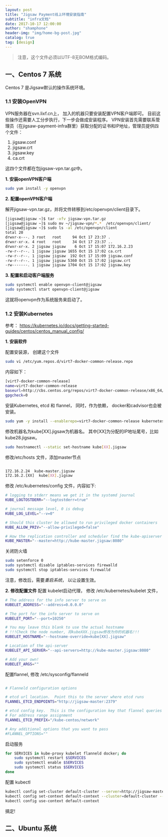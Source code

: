 ```yaml
---
layout: post 
title: "Jigsaw Payment线上环境安装指南"  
subtitle: "infra文档"  
date: 2017-10-17 12:00:00  
author: "shamphone"  
header-img: "img/home-bg-post.jpg"  
catalog: true  
tag: [design]  
---
```


> 注意，这个文件必须以UTF-8无BOM格式编码。 

## 一、Centos 7 系统

Centos 7 是Jigsaw默认的操作系统环境。

### 1.1 安装OpenVPN

VPN服务器在svn.lixf.cn上， 加入的机器只要安装配置VPN客户端即可。 目前这些操作还需要人工分步执行，下一步会做成安装程序。
VPN安装首先需要联系管理员（在jigsaw-payment-infra群里）获取分配的证书和IP地址，管理员提供四个文件：
1. jigsaw.conf
2. jigsaw.crt
3. jigsaw.key
4. ca.crt

这四个文件都在包jigsaw-vpn.tar.gz中。

**1. 安装openVPN客户端**

```bash
sudo yum install -y openvpn
```

**2. 配置openVPN客户端**

解开jigsaw-vpn.tar.gz，并将文件转移到/etc/openvpn/client目录下。

```bash
[jigsaw@jigsaw ~]$ tar -xfv jigsaw-vpn.tar.gz
[jigsaw@jigsaw ~]$ sudo mv ~/jigsaw-vpn/*.*  /etc/openvpn/client/
[jigsaw@jigsaw ~]$ sudo ls -al /etc/openvpn/client
total 20
drwxr-x---. 3 root   root     94 Oct 17 23:37 .
drwxr-xr-x. 4 root   root     34 Oct 17 23:37 ..
drwxr-xr-x. 2 jigsaw jigsaw    6 Oct 17 15:07 172.16.2.23
-rw-r--r--. 1 jigsaw jigsaw 1655 Oct 15 17:02 ca.crt
-rw-r--r--. 1 jigsaw jigsaw  192 Oct 17 15:09 jigsaw.conf
-rw-r--r--. 1 jigsaw jigsaw 5360 Oct 15 17:02 jigsaw.crt
-rw-------. 1 jigsaw jigsaw 1704 Oct 15 17:02 jigsaw.key

```

**3. 配置和启动客户端服务**

```bash
sudo systemctl enable openvpn-client@jigsaw
sudo systemctl start openvpn-client@jigsaw
```

这就将openvpn作为系统服务来启动了。

### 1.2 安装Kubernetes

参考： https://kubernetes.io/docs/getting-started-guides/centos/centos_manual_config/

**1. 安装软件**

配置安装源， 创建这个文件

```bash
sudo vi /etc/yum.repos.d/virt7-docker-common-release.repo 
```
内容如下：

```bash
[virt7-docker-common-release]
name=virt7-docker-common-release
baseurl=http://cbs.centos.org/repos/virt7-docker-common-release/x86_64/os/
gpgcheck=0
```

安装Kubernetes, etcd 和 flannel， 同时，作为依赖， docker和cadvisor也会被安装。 
```bash
sudo yum -y install --enablerepo=virt7-docker-common-release kubernetes etcd flannel
```

修改机器名为kube[XX].jigsaw为机器名。 其中[XX]为分配的IP地址尾号，比如kube28.jigsaw。

```bash
sudo hostnamectl --static set-hostname kube[XX].jigsaw
```

修改/etc/hosts 文件，添加master节点

``` bash

172.16.2.24  kube-master.jigsaw  
172.16.2.[XX]  kube[XX].jigsaw

```

修改 /etc/kubernetes/config 文件，内容如下:

```bash
# logging to stderr means we get it in the systemd journal
KUBE_LOGTOSTDERR="--logtostderr=true"

# journal message level, 0 is debug
KUBE_LOG_LEVEL="--v=0"

# Should this cluster be allowed to run privileged docker containers
KUBE_ALLOW_PRIV="--allow-privileged=false"

# How the replication controller and scheduler find the kube-apiserver
KUBE_MASTER="--master=http://kube-master.jigsaw:8080"
```

关闭防火墙

```bash
sudo setenforce 0
sudo systemctl disable iptables-services firewalld
sudo systemctl stop iptables-services firewalld
```

注意，修改后，需要*重启系统*， 以让设置生效。 


**2. 修改配置文件**
配置 kubelet启动代理， 修改 /etc/kubernetes/kubelet 文件， 

```bash
# The address for the info server to serve on
KUBELET_ADDRESS="--address=0.0.0.0"

# The port for the info server to serve on
KUBELET_PORT="--port=10250"

# You may leave this blank to use the actual hostname
# !!!Check the node number, 将kubeXXX.jigsaw修改为你的机器名!!!
KUBELET_HOSTNAME="--hostname-override=kube[XX].jigsaw"

# Location of the api-server
KUBELET_API_SERVER="--api-servers=http://kube-master.jigsaw:8080"

# Add your own!
KUBELET_ARGS=""
```

配置flannel, 修改 /etc/sysconfig/flanneld 

```bash

# Flanneld configuration options

# etcd url location.  Point this to the server where etcd runs
FLANNEL_ETCD_ENDPOINTS="http://jigsaw-master:2379"

# etcd config key.  This is the configuration key that flannel queries
# For address range assignment
FLANNEL_ETCD_PREFIX="/kube-centos/network"

# Any additional options that you want to pass
#FLANNEL_OPTIONS=""
```

启动服务

```bash
for SERVICES in kube-proxy kubelet flanneld docker; do
    sudo systemctl restart $SERVICES
    sudo systemctl enable $SERVICES
    sudo systemctl status $SERVICES
done
```

配置 kubectl

```bash
kubectl config set-cluster default-cluster --server=http://jigsaw-master:8080
kubectl config set-context default-context --cluster=default-cluster --user=default-admin
kubectl config use-context default-context
```

搞定!


## 二、Ubuntu 系统